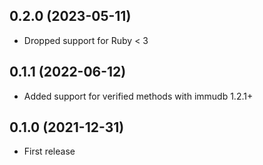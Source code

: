 ## 0.2.0 (2023-05-11)

- Dropped support for Ruby < 3

## 0.1.1 (2022-06-12)

- Added support for verified methods with immudb 1.2.1+

## 0.1.0 (2021-12-31)

- First release
